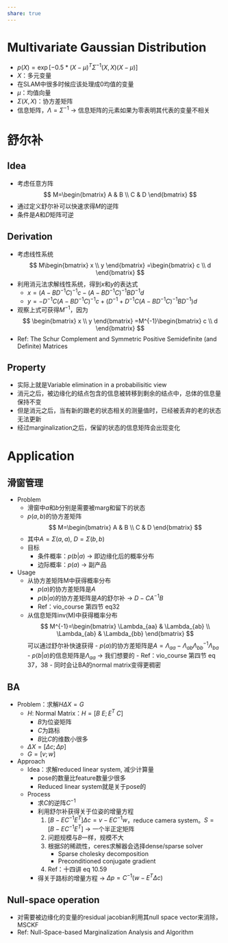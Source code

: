```yaml
---
share: true
---
```

# Multivariate Gaussian Distribution
- $p(X) = \exp[-0.5*(X - \mu)^T \Sigma^{-1}(X, X)(X - \mu)]$
- $X$：多元变量
- 在SLAM中很多时候应该处理成0均值的变量
- $\mu$：均值向量
- $\Sigma(X, X)$：协方差矩阵
- 信息矩阵，$\Lambda = \Sigma^{-1}$ → 信息矩阵的元素如果为零表明其代表的变量不相关

# 舒尔补
## Idea
- 考虑任意方阵
 $$ 
 M=\begin{bmatrix} 
   A & B  \\
   C & D
 \end{bmatrix}
 $$
- 通过定义舒尔补可以快速求得$M$的逆阵
- 条件是$A$和$D$矩阵可逆

## Derivation
- 考虑线性系统
 $$ 
 M\begin{bmatrix} 
   x  \\
   y
 \end{bmatrix}
 =\begin{bmatrix} 
   c  \\
   d
 \end{bmatrix}
 $$
- 利用消元法求解线性系统，得到$x$和$y$的表达式
	- $x = (A - BD^{-1}C)^{-1}c - (A - BD^{-1}C)^{-1}BD^{-1}d$
	- $y = -D^{-1}C(A - BD^{-1}C)^{-1}c + (D^{-1} + D^{-1}C(A - BD^{-1}C)^{-1}BD^{-1})d$
- 观察上式可获得$M^{-1}$，因为
$$ 
 \begin{bmatrix} 
   x  \\
   y
 \end{bmatrix}
 =M^{-1}\begin{bmatrix} 
   c  \\
   d
 \end{bmatrix}
 $$
- Ref: The Schur Complement and Symmetric Positive Semidefinite (and Definite) Matrices

## Property
- 实际上就是Variable elimination in a probabilisitic view
- 消元之后，被边缘化的结点包含的信息被转移到剩余的结点中，总体的信息量保持不变
- 但是消元之后，当有新的跟老的状态相关的测量值时，已经被丢弃的老的状态无法更新
- 经过marginalization之后，保留的状态的信息矩阵会出现变化

# Application
## 滑窗管理
- Problem
	- 滑窗中$a$和$b$分别是需要被marg和留下的状态
	- $p(a, b)$的协方差矩阵
	$$ 
 M=\begin{bmatrix} 
   A & B  \\
   C & D
 \end{bmatrix}
 $$
	- 其中$A = \Sigma(a, a)$, $D = \Sigma(b, b)$
	- 目标
		- 条件概率：$p(b|a)$ → 即边缘化后的概率分布
		- 边际概率：$p(a)$ → 副产品
- Usage
	- 从协方差矩阵M中获得概率分布
		- $p(a)$的协方差矩阵是$A$
		- $p(b|a)$的协方差矩阵是$A$的舒尔补 → $D - CA^{-1}B$
		- Ref：vio_course 第四节 eq32
	- 从信息矩阵inv(M)中获得概率分布 
$$ 
 M^{-1}=\begin{bmatrix} 
   \Lambda_{aa} & \Lambda_{ab}  \\
   \Lambda_{ab} & \Lambda_{bb}
 \end{bmatrix}
 $$
可以通过舒尔补快速获得
            - $p(a)$的协方差矩阵是$A = \Lambda_{aa} - \Lambda_{ab}\Lambda_{bb}^{-1}\Lambda_{ba}$
            - $p(b|a)$的信息矩阵是$\Lambda_{aa}$ → 我们想要的
            - Ref：vio_course 第四节 eq 37，38
			 - 同时会让BA的normal matrix变得更稠密

## BA
- Problem：求解$H\Delta X = G$
	- $H$: Normal Matrix：$H = [B \ E; E^T \ C]$
		- $B$为位姿矩阵
		- $C$为路标
		- $B$比$C$的维数小很多
	- $\Delta X = [\Delta c; \Delta p]$
	- $G = [v; w]$
- Approach
	- Idea：求解reduced linear system, 减少计算量
		- pose的数量比feature数量少很多
		- Reduced linear system就是关于pose的
	- Process
		- 求$C$的逆阵$C^{-1}$
		- 利用舒尔补获得关于位姿的增量方程
			1. $[B - EC^{-1}E^T]\Delta c = v - EC^{-1}w$，reduce camera system。$S = [B - EC^{-1}E^T]$ → 一个半正定矩阵
			2. 问题规模与$B$一样，规模不大
			3. 根据$S$的稀疏性，ceres求解器会选择dense/sparse solver
				- Sparse cholesky decomposition
				- Preconditioned conjugate gradient
			4. Ref：十四讲 eq 10.59
		- 得关于路标的增量方程 → $\Delta p = C^{-1}(w - E^T\Delta c)$
## Null-space operation
- 对需要被边缘化的变量的residual jacobian利用其null space vector来消除，MSCKF
- Ref: Null-Space-based Marginalization Analysis and Algorithm